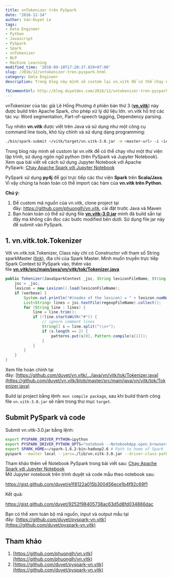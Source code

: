 ```yaml
---
title: vnTokenizer trên PySpark
date: "2016-12-14"
author: Van-Duyet Le
tags:
- Data Engineer
- Python
- Javascript
- PySpark
- Spark
- vnTokenizer
- NLP
- Machine Learning
modified_time: '2018-09-10T17:20:37.029+07:00'
slug: /2016/12/vntokenizer-tren-pyspark.html
category: Data Engineer
description: Trong blog này mình sẽ custom lại vn.vitk để có thể chạy như một thư viện lập trình, sử dụng ngôn ngữ python (trên PySpark và Jupyter Notebook).  

fbCommentUrl: http://blog.duyetdev.com/2016/12/vntokenizer-tren-pyspark.html
---
```


vnTokenizer của tác giả Lê Hồng Phương ở phiên bản thứ 3 (**[vn.vitk](https://github.com/phuonglh/vn.vitk)**) này được build trên Apache Spark, cho phép xử lý dữ liệu lớn. vn.vitk hỗ trợ các tác vụ: Word segmentation, Part-of-speech tagging, Dependency parsing.  
  
Tuy nhiên **vn.vitk** được viết trên Java và sử dụng như một công cụ command line tools, khó tùy chỉnh và sử dụng dạng programming:  

```bash
./bin/spark-submit ~/vitk/target/vn.vitk-3.0.jar -m <master-url> -i <input-file> -o <output-file> -v
``` 

  

Trong blog này mình sẽ custom lại vn.vitk để có thể chạy như một thư viện lập trình, sử dụng ngôn ngữ python (trên PySpark và Jupyter Notebook).  
Xem qua bài viết về cách sử dụng Jupyter Notebook với Apache PySpark: [Chạy Apache Spark với Jupyter Notebook](https://blog.duyet.net/2016/09/chay-apache-spark-voi-jupiter-notebook.html#.WEz76RJ97_g)  
  
PySpark sử dụng **py4j** để gọi trực tiếp các thư viện **Spark** trên **Scala/Java**. Vì vậy chúng ta hoàn toàn có thể import các hàm của **vn.vitk trên Python**.  
  
**Chú ý:**  

1.  Để custom mã nguồn của vn.vitk, clone project tại đây: https://github.com/phuonglh/vn.vitk, cài đặt trước Java và Maven
2.  Bạn hoàn toàn có thể sử dụng file **[vn.vitk-3.0.jar](https://github.com/duyet/pyspark-vn.vitk/blob/master/lib/vn.vitk-3.0.jar)** mình đã build sẵn tại đây mà không cần đọc các bước modified bên dưới. Sử dụng file jar này để submit vào PySpark.

## 1. vn.vitk.tok.Tokenizer

Với vn.vitk.tok.Tokenizer, Class này chỉ có Constructor với tham số String sparkMaster ([link](https://github.com/phuonglh/vn.vitk/blob/master/src/main/java/vn/vitk/tok/Tokenizer.java#L77)), địa chỉ của Spark Master. Mình muốn truyền trực tiếp Spark Context từ PySpark vào, thêm vào file **[vn.vitk/src/main/java/vn/vitk/tok/Tokenizer.java](https://github.com/phuonglh/vn.vitk/blob/master/src/main/java/vn/vitk/tok/Tokenizer.java#L77)**  
  
```java
public Tokenizer(JavaSparkContext _jsc, String lexiconFileName, String regexpFileName) {
    jsc = _jsc;
    lexicon = new Lexicon().load(lexiconFileName);
    if (verbose) {
        System.out.println("#(nodes of the lexicon) = " + lexicon.numNodes());
        List<String> lines = jsc.textFile(regexpFileName).collect();
        for (String line : lines) {
            line = line.trim();
            if (!line.startsWith("#")) {
                // ignore comment lines   
                String[] s = line.split("\\s+");
                if (s.length == 2) {
                    patterns.put(s[0], Pattern.compile(s[1]));
                }
            }
        }
    }
}
```

  
Xem file hoàn chỉnh tại đây: [https://github.com/duyet/vn.vitk/.../java/vn/vitk/tok/Tokenizer.java](https://github.com/duyet/vn.vitk/blob/master/src/main/java/vn/vitk/tok/Tokenizer.java)  
  
Build lại project bằng lệnh: `mvn compile package`, sau khi build thành công file `vn.vitk-3.0.jar` sẽ nằm trong thư mục `target`.  

## Submit PySpark và code

Submit vn.vitk-3.0.jar bằng lệnh:  

```bash
export PYSPARK_DRIVER_PYTHON=ipython
export PYSPARK_DRIVER_PYTHON_OPTS="notebook --NotebookApp.open_browser=False --NotebookApp.ip='*' --NotebookApp.port=8880"
export SPARK_HOME=~/spark-1.6.2-bin-hadoop2.6 # Path to home of Spark
pyspark --master local --jars=./lib/vn.vitk-3.0.jar --driver-class-path=./lib/vn.vitk-3.0.jar
```

Tham khảo thêm về Notebook PySpark trong bài viết sau: [Chạy Apache Spark với Jupyter Notebook](https://blog.duyet.net/2016/09/chay-apache-spark-voi-jupiter-notebook.html#.WEz76RJ97_g)  
Mở Jupyter notebook trên trình duyệt và code mẫu theo notebook sau:

https://gist.github.com/duyet/e1f8122a015b300456ece1b4f92c69f1


Kết quả:

https://gist.github.com/duyet/9252f98405738ac63d5d8fd034866dac


  
Bạn có thể xem toàn bộ mã nguồn, input và output mẫu tại đây: [https://github.com/duyet/pyspark-vn.vitk](https://github.com/duyet/pyspark-vn.vitk)  

## Tham khảo

1.  [https://github.com/phuonglh/vn.vitk](https://github.com/phuonglh/vn.vitk)
2.  [https://github.com/duyet/pyspark-vn.vitk](https://github.com/duyet/pyspark-vn.vitk)